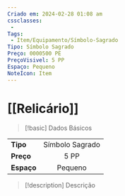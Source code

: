 ```yaml
---
Criado em: 2024-02-28 01:08 am
cssclasses:
 - 
Tags:
 - Item/Equipamento/Símbolo-Sagrado
Tipo: Símbolo Sagrado
Preço: 0000500 PE
PreçoVisivel: 5 PP
Espaço: Pequeno
NoteIcon: Item
---
```

# [[Relicário]]

> [!basic] Dados Básicos
> 
|            |     |
| ---------- |:---:|
| **Tipo**   |  Símbolo Sagrado   |
| **Preço**  |   5 PP   |
| **Espaço** |   Pequeno   |
>
 
> [!description] Descrição
> 
> 
